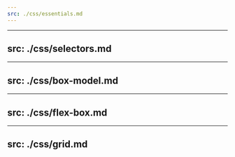 ```yaml
---
src: ./css/essentials.md
---
```


---
src: ./css/selectors.md
---

---
src: ./css/box-model.md
---

---
src: ./css/flex-box.md
---

---
src: ./css/grid.md
---
